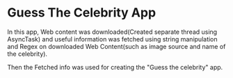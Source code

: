 # Guess The Celebrity App


In this app, Web content was downloaded(Created separate thread using AsyncTask) and useful information was fetched using string manipulation and Regex on downloaded Web Content(such as image source and name of the celebrity).

Then the Fetched info was used for creating the "Guess the celebrity" app.
